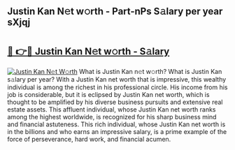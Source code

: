 ## Justin Kan N𝚎t w𝚘rth - Part-nPs S𝚊lary per year sXjqj

# <h2><a href="http://gc3rdfm.nevu.top/?p=Justin+Kan">🔗 👉🔴 Justin Kan N𝚎t w𝚘rth - S𝚊lary</a></h2>

[![Justin Kan N𝚎t W𝚘rth](https://i.imgur.com/Oavwk0R.jpeg)](http://gc3rdfm.nevu.top/?p=Justin+Kan)
What is Justin Kan n𝚎t w𝚘rth? What is Justin Kan s𝚊lary per year?
With a Justin Kan net worth that is impressive, this wealthy individual is among the richest in his professional circle. His income from his job is considerable, but it is eclipsed by Justin Kan net worth, which is thought to be amplified by his diverse business pursuits and extensive real estate assets. This affluent individual, whose Justin Kan net worth ranks among the highest worldwide, is recognized for his sharp business mind and financial astuteness. This rich individual, whose Justin Kan net worth is in the billions and who earns an impressive salary, is a prime example of the force of perseverance, hard work, and financial acumen.
